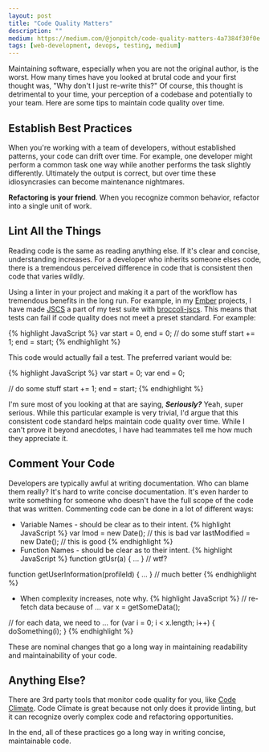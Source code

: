 ```yaml
---
layout: post
title: "Code Quality Matters"
description: ""
medium: https://medium.com/@jonpitch/code-quality-matters-4a7384f30f0e
tags: [web-development, devops, testing, medium]
---
```


Maintaining software, especially when you are not the original author, is the worst. How many times have you looked at brutal code and your first thought was, "Why don't I just re-write this?" Of course, this thought is detrimental to your time, your perception of a codebase and potentially to your team. Here are some tips to maintain code quality over time.

## Establish Best Practices

When you're working with a team of developers, without established patterns, your code can drift over time. For example, one developer might perform a common task one way while another performs the task slightly differently. Ultimately the output is correct, but over time these idiosyncrasies can become maintenance nightmares.

**Refactoring is your friend**. When you recognize common behavior, refactor into a single unit of work.

## Lint All the Things

Reading code is the same as reading anything else. If it's clear and concise, understanding increases. For a developer who inherits someone elses code, there is a tremendous perceived difference in code that is consistent then code that varies wildly.

Using a linter in your project and making it a part of the workflow has tremendous benefits in the long run. For example, in my [Ember](http://emberjs.com/) projects, I have made [JSCS](http://jscs.info/) a part of my test suite with [broccoli-jscs](https://github.com/kellyselden/broccoli-jscs). This means that tests can fail if code quality does not meet a preset standard. For example:

{% highlight JavaScript %}
var start = 0, end = 0;
// do some stuff
start += 1;
end = start;
{% endhighlight %}

This code would actually fail a test. The preferred variant would be:

{% highlight JavaScript %}
var start = 0;
var end = 0;

// do some stuff
start += 1;
end = start;
{% endhighlight %}

I'm sure most of you looking at that are saying, ***Seriously?*** Yeah, super serious. While this particular example is very trivial, I'd argue that this consistent code standard helps maintain code quality over time. While I can't prove it beyond anecdotes, I have had teammates tell me how much they appreciate it.

## Comment Your Code

Developers are typically awful at writing documentation. Who can blame them really? It's hard to write concise documentation. It's even harder to write something for someone who doesn't have the full scope of the code that was written. Commenting code can be done in a lot of different ways:

* Variable Names - should be clear as to their intent.
{% highlight JavaScript %}
var lmod = new Date(); // this is bad
var lastModified = new Date(); // this is good
{% endhighlight %}
* Function Names - should be clear as to their intent.
{% highlight JavaScript %}
function gtUsr(a) { ... } // wtf?

function getUserInformation(profileId) { ... } // much better
{% endhighlight %}
* When complexity increases, note why.
{% highlight JavaScript %}
// re-fetch data because of ...
var x = getSomeData();

// for each data, we need to ...
for (var i = 0; i < x.length; i++) {
  doSomething(i);
}
{% endhighlight %}

These are nominal changes that go a long way in maintaining readability and maintainability of your code.

## Anything Else?

There are 3rd party tools that monitor code quality for you, like [Code Climate](https://codeclimate.com/). Code Climate is great because not only does it provide linting, but it can recognize overly complex code and refactoring opportunities.

In the end, all of these practices go a long way in writing concise, maintainable code.
